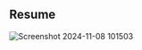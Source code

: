 ## Resume
![Screenshot 2024-11-08 101503](https://github.com/user-attachments/assets/0358810d-837e-43a6-80cc-d7b76febe4c1)
